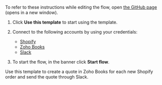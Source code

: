 To refer to these instructions while editing the flow, open [the GitHub page](https://github.com/ot4i/app-connect-templates/blob/main/resources/markdown/Create%20a%20quote%20in%20Zoho%20Books%20for%20each%20new%20Shopify%20order%20and%20send%20the%20quote%20through%20Slack_instructions.md) (opens in a new window).

1. Click **Use this template** to start using the template.
2. Connect to the following accounts by using your credentials:
   - [Shopify](https://www.ibm.com/docs/en/app-connect/containers_cd?topic=apps-shopify)
   - [Zoho Books](https://www.ibm.com/docs/en/app-connect/containers_cd?topic=apps-zoho-books)
   - [Slack](https://www.ibm.com/docs/en/app-connect/containers_cd?topic=apps-slack)
   
3. To start the flow, in the banner click **Start flow**.

Use this template to create a quote in Zoho Books for each new Shopify order and send the quote through Slack.